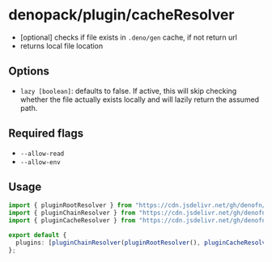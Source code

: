# denopack/plugin/cacheResolver

- [optional] checks if file exists in `.deno/gen` cache, if not return url
- returns local file location

## Options

- `lazy [boolean]`: defaults to false. If active, this will skip checking whether the file actually exists locally and will lazily return the assumed path.

## Required flags

- `--allow-read`
- `--allow-env`

## Usage

```ts
import { pluginRootResolver } from "https://cdn.jsdelivr.net/gh/denofn/denopack@latest/plugin/rootResolver/mod.ts";
import { pluginChainResolver } from "https://cdn.jsdelivr.net/gh/denofn/denopack@latest/plugin/chainResolver/mod.ts";
import { pluginCacheResolver } from "https://cdn.jsdelivr.net/gh/denofn/denopack@latest/plugin/cacheResolver/mod.ts";

export default {
  plugins: [pluginChainResolver(pluginRootResolver(), pluginCacheResolver())],
};
```
